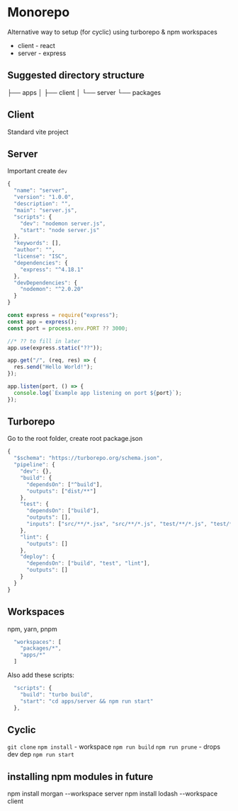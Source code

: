 # Monorepo

Alternative way to setup (for cyclic) using turborepo & npm workspaces

- client - react
- server - express

## Suggested directory structure

├── apps
│ ├── client
│ └── server
└── packages

## Client

Standard vite project

## Server

Important create `dev`

```js title="package.json"
{
  "name": "server",
  "version": "1.0.0",
  "description": "",
  "main": "server.js",
  "scripts": {
    "dev": "nodemon server.js",
    "start": "node server.js"
  },
  "keywords": [],
  "author": "",
  "license": "ISC",
  "dependencies": {
    "express": "^4.18.1"
  },
  "devDependencies": {
    "nodemon": "^2.0.20"
  }
}
```

```js title="server.js"
const express = require("express");
const app = express();
const port = process.env.PORT ?? 3000;

//* ?? to fill in later
app.use(express.static("??"));

app.get("/", (req, res) => {
  res.send("Hello World!");
});

app.listen(port, () => {
  console.log(`Example app listening on port ${port}`);
});
```

## Turborepo

Go to the root folder, create root package.json

```js title="turbo.json"
{
  "$schema": "https://turborepo.org/schema.json",
  "pipeline": {
    "dev": {},
    "build": {
      "dependsOn": ["^build"],
      "outputs": ["dist/**"]
    },
    "test": {
      "dependsOn": ["build"],
      "outputs": [],
      "inputs": ["src/**/*.jsx", "src/**/*.js", "test/**/*.js", "test/**/*.jsx"]
    },
    "lint": {
      "outputs": []
    },
    "deploy": {
      "dependsOn": ["build", "test", "lint"],
      "outputs": []
    }
  }
}
```

## Workspaces

npm, yarn, pnpm

```js title="package.json"
  "workspaces": [
    "packages/*",
    "apps/*"
  ]
```

Also add these scripts:

```js
  "scripts": {
    "build": "turbo build",
    "start": "cd apps/server && npm run start"
  },
```

## Cyclic

`git clone`
`npm install` - workspace
`npm run build`
`npm run prune` - drops dev dep
`npm run start`

## installing npm modules in future

npm install morgan --workspace server
npm install lodash --workspace client
